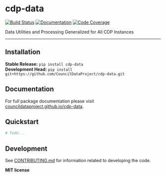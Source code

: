 # cdp-data

[![Build Status](https://github.com/CouncilDataProject/cdp-data/workflows/Build/badge.svg)](https://github.com/CouncilDataProject/cdp-data/actions)
[![Documentation](https://github.com/CouncilDataProject/cdp-data/workflows/Documentation/badge.svg)](https://CouncilDataProject.github.io/cdp-data)
[![Code Coverage](https://codecov.io/gh/CouncilDataProject/cdp-data/branch/main/graph/badge.svg)](https://codecov.io/gh/CouncilDataProject/cdp-data)

Data Utilities and Processing Generalized for All CDP Instances

---

## Installation

**Stable Release:** `pip install cdp-data`<br>
**Development Head:** `pip install git+https://github.com/CouncilDataProject/cdp-data.git`

## Documentation

For full package documentation please visit [councildataproject.github.io/cdp-data](https://councildataproject.github.io/cdp-data).

## Quickstart

```python
# Todo...
```

## Development

See [CONTRIBUTING.md](CONTRIBUTING.md) for information related to developing the code.

**MIT license**
